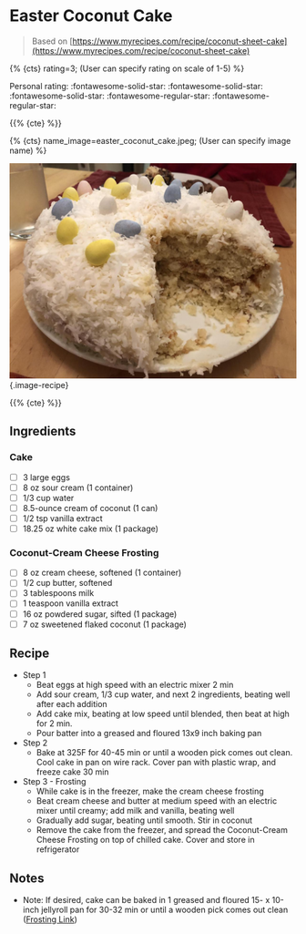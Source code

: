 # Easter Coconut Cake

> Based on [https://www.myrecipes.com/recipe/coconut-sheet-cake](https://www.myrecipes.com/recipe/coconut-sheet-cake)

{% {cts} rating=3; (User can specify rating on scale of 1-5) %}

Personal rating: :fontawesome-solid-star: :fontawesome-solid-star: :fontawesome-solid-star: :fontawesome-regular-star: :fontawesome-regular-star:

{{% {cte} %}}

{% {cts} name_image=easter_coconut_cake.jpeg; (User can specify image name) %}

![easter_coconut_cake.jpeg](./easter_coconut_cake.jpeg){.image-recipe}

{{% {cte} %}}

## Ingredients

### Cake

- [ ] 3 large eggs
- [ ] 8 oz sour cream (1 container)
- [ ] 1/3 cup water
- [ ] 8.5-ounce cream of coconut (1 can)
- [ ] 1/2 tsp vanilla extract
- [ ] 18.25 oz white cake mix (1 package)

### Coconut-Cream Cheese Frosting

- [ ] 8 oz cream cheese, softened (1 container)
- [ ] 1/2 cup butter, softened
- [ ] 3 tablespoons milk
- [ ] 1 teaspoon vanilla extract
- [ ] 16 oz powdered sugar, sifted (1 package)
- [ ] 7 oz sweetened flaked coconut (1 package)

## Recipe

- Step 1
    - Beat eggs at high speed with an electric mixer 2 min
    - Add sour cream, 1/3 cup water, and next 2 ingredients, beating well after each addition
    - Add cake mix, beating at low speed until blended, then beat at high for 2 min.
    - Pour batter into a greased and floured 13x9 inch baking pan
- Step 2
    - Bake at 325F for 40-45 min or until a wooden pick comes out clean. Cool cake in pan on wire rack. Cover pan with plastic wrap, and freeze cake 30 min
- Step 3 - Frosting
    - While cake is in the freezer, make the cream cheese frosting
    - Beat cream cheese and butter at medium speed with an electric mixer until creamy; add milk and vanilla, beating well
    - Gradually add sugar, beating until smooth. Stir in coconut
    - Remove the cake from the freezer, and spread the Coconut-Cream Cheese Frosting on top of chilled cake. Cover and store in refrigerator

## Notes

- Note: If desired, cake can be baked in 1 greased and floured 15- x 10-inch jellyroll pan for 30-32 min or until a wooden pick comes out clean ([Frosting Link](https://www.myrecipes.com/recipe/coconut-cream-cheese-frosting-4))
